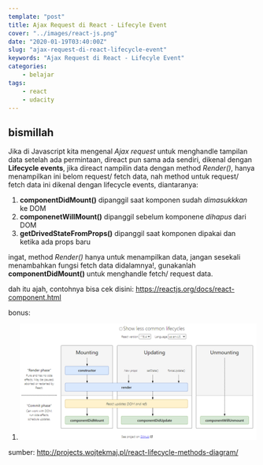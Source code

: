 ```yaml
---
template: "post"
title: Ajax Request di React - Lifecyle Event
cover: "../images/react-js.png"
date: "2020-01-19T03:40:00Z"
slug: "ajax-request-di-react-lifecycle-event"
keywords: "Ajax Request di React - Lifecyle Event"
categories: 
    - belajar
tags:
    - react
    - udacity
---
```


## bismillah

Jika di Javascript kita mengenal *Ajax request* untuk menghandle tampilan data setelah ada permintaan, direact pun sama ada sendiri, dikenal dengan **Lifecycle events**, jika direact nampilin data dengan method *Render()*, hanya menampilkan ini belom request/ fetch data, nah method untuk request/ fetch data ini dikenal dengan lifecycle events, diantaranya:

1. **componentDidMount()**
   dipanggil saat komponen sudah *dimasukkkan* ke DOM
2. **componenetWillMount()**
   dipanggil sebelum komponene *dihapus* dari DOM
3. **getDrivedStateFromProps()**
   dipanggil saat komponen dipakai dan ketika ada props baru

ingat, method *Render()* hanya untuk menampilkan data, jangan sesekali menambahkan fungsi fetch data didalamnya!, gunakanlah **componentDidMount()** untuk menghandle fetch/ request data.

dah itu ajah, contohnya bisa cek disini: https://reactjs.org/docs/react-component.html

bonus:
1. ![lifecycle-react-in-table](../images/lifecycle-react-in-table.png)

sumber: http://projects.wojtekmaj.pl/react-lifecycle-methods-diagram/